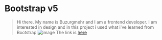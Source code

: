 # Bootstrap v5
> Hi there. My name is Buzurgmehr and I am a frontend developer. I am interested in design and in this project i used what i've learned from Bootstrap
![image](https://user-images.githubusercontent.com/55697884/149274367-3fbbcc62-0746-475b-8b90-a9934df364dd.png)
The link is [here](https://buzurgmehr.github.io/frontend-website/)
